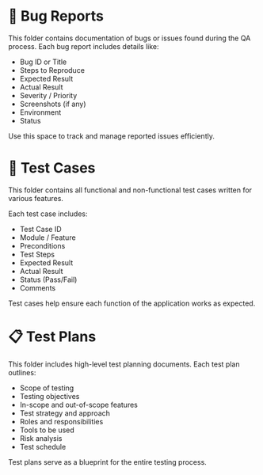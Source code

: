 # 🐞 Bug Reports

This folder contains documentation of bugs or issues found during the QA process. Each bug report includes details like:

- Bug ID or Title
- Steps to Reproduce
- Expected Result
- Actual Result
- Severity / Priority
- Screenshots (if any)
- Environment
- Status

Use this space to track and manage reported issues efficiently.
# 📝 Test Cases

This folder contains all functional and non-functional test cases written for various features.

Each test case includes:

- Test Case ID
- Module / Feature
- Preconditions
- Test Steps
- Expected Result
- Actual Result
- Status (Pass/Fail)
- Comments

Test cases help ensure each function of the application works as expected.
# 📋 Test Plans

This folder includes high-level test planning documents. Each test plan outlines:

- Scope of testing
- Testing objectives
- In-scope and out-of-scope features
- Test strategy and approach
- Roles and responsibilities
- Tools to be used
- Risk analysis
- Test schedule

Test plans serve as a blueprint for the entire testing process.

